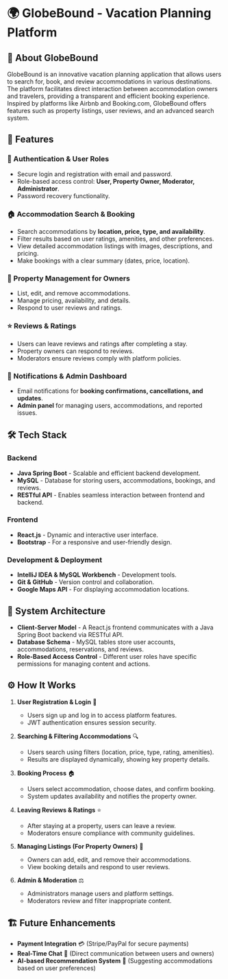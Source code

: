 # 🌍 GlobeBound - Vacation Planning Platform

## 📌 About GlobeBound

GlobeBound is an innovative vacation planning application that allows users to search for, book, and review accommodations in various destinations. The platform facilitates direct interaction between accommodation owners and travelers, providing a transparent and efficient booking experience. Inspired by platforms like Airbnb and Booking.com, GlobeBound offers features such as property listings, user reviews, and an advanced search system.

## 🚀 Features

### 🔑 Authentication & User Roles

- Secure login and registration with email and password.
- Role-based access control: **User, Property Owner, Moderator, Administrator**.
- Password recovery functionality.

### 🏠 Accommodation Search & Booking

- Search accommodations by **location, price, type, and availability**.
- Filter results based on user ratings, amenities, and other preferences.
- View detailed accommodation listings with images, descriptions, and pricing.
- Make bookings with a clear summary (dates, price, location).

### 🏡 Property Management for Owners

- List, edit, and remove accommodations.
- Manage pricing, availability, and details.
- Respond to user reviews and ratings.

### ⭐ Reviews & Ratings

- Users can leave reviews and ratings after completing a stay.
- Property owners can respond to reviews.
- Moderators ensure reviews comply with platform policies.

### 🔔 Notifications & Admin Dashboard

- Email notifications for **booking confirmations, cancellations, and updates**.
- **Admin panel** for managing users, accommodations, and reported issues.

## 🛠️ Tech Stack

### **Backend**

- **Java Spring Boot** - Scalable and efficient backend development.
- **MySQL** - Database for storing users, accommodations, bookings, and reviews.
- **RESTful API** - Enables seamless interaction between frontend and backend.

### **Frontend**

- **React.js** - Dynamic and interactive user interface.
- **Bootstrap** - For a responsive and user-friendly design.

### **Development & Deployment**

- **IntelliJ IDEA & MySQL Workbench** - Development tools.
- **Git & GitHub** - Version control and collaboration.
- **Google Maps API** - For displaying accommodation locations.

## 🔄 System Architecture

- **Client-Server Model** - A React.js frontend communicates with a Java Spring Boot backend via RESTful API.
- **Database Schema** - MySQL tables store user accounts, accommodations, reservations, and reviews.
- **Role-Based Access Control** - Different user roles have specific permissions for managing content and actions.

## ⚙️ How It Works

1. **User Registration & Login** 🔑

   - Users sign up and log in to access platform features.
   - JWT authentication ensures session security.

2. **Searching & Filtering Accommodations** 🔍

   - Users search using filters (location, price, type, rating, amenities).
   - Results are displayed dynamically, showing key property details.

3. **Booking Process** 🏠

   - Users select accommodation, choose dates, and confirm booking.
   - System updates availability and notifies the property owner.

4. **Leaving Reviews & Ratings** ⭐

   - After staying at a property, users can leave a review.
   - Moderators ensure compliance with community guidelines.

5. **Managing Listings (For Property Owners)** 🏡

   - Owners can add, edit, and remove their accommodations.
   - View booking details and respond to user reviews.

6. **Admin & Moderation** ⚖️

   - Administrators manage users and platform settings.
   - Moderators review and filter inappropriate content.

## 🏗️ Future Enhancements

- **Payment Integration** 💳 (Stripe/PayPal for secure payments)
- **Real-Time Chat** 💬 (Direct communication between users and owners)
- **AI-based Recommendation System** 🤖 (Suggesting accommodations based on user preferences)
